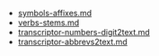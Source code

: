 * [symbols-affixes.md](symbols-affixes.md)
* [verbs-stems.md](verbs-stems.md)
* [transcriptor-numbers-digit2text.md](transcriptor-numbers-digit2text.md)
* [transcriptor-abbrevs2text.md](transcriptor-abbrevs2text.md)
